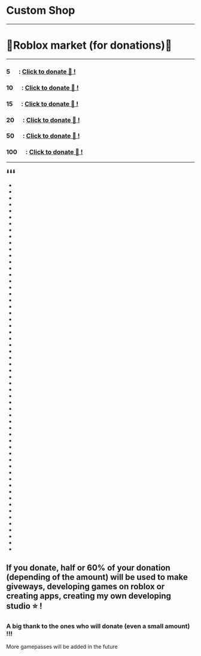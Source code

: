 # Custom Shop
--------------------
# 🏪Roblox market (for donations)🏪
____________________________________________________
### 5 <img src="https://upload.wikimedia.org/wikipedia/commons/thumb/c/c7/Robux_2019_Logo_gold.svg/500px-Robux_2019_Logo_gold.svg.png" width="15"/> : <a href="https://www.roblox.com/game-pass/1081752842/Small-TIP" target="_blank">Click to donate 🧷 !</a>
### 10 <img src="https://upload.wikimedia.org/wikipedia/commons/thumb/c/c7/Robux_2019_Logo_gold.svg/500px-Robux_2019_Logo_gold.svg.png" width="15"/> : <a href="https://www.roblox.com/game-pass/1081563183/Medium-TIP" target="_blank">Click to donate 🧷 !</a>
### 15 <img src="https://upload.wikimedia.org/wikipedia/commons/thumb/c/c7/Robux_2019_Logo_gold.svg/500px-Robux_2019_Logo_gold.svg.png" width="15"/> : <a href="https://www.roblox.com/game-pass/1080937338/Advanced-TIP" target="_blank">Click to donate 🧷 !</a>
### 20 <img src="https://upload.wikimedia.org/wikipedia/commons/thumb/c/c7/Robux_2019_Logo_gold.svg/500px-Robux_2019_Logo_gold.svg.png" width="15"/> : <a href="https://www.roblox.com/game-pass/1081133431/Cool-TIP" target="_blank">Click to donate 🧷 !</a>
### 50 <img src="https://upload.wikimedia.org/wikipedia/commons/thumb/c/c7/Robux_2019_Logo_gold.svg/500px-Robux_2019_Logo_gold.svg.png" width="15"/> : <a href="https://www.roblox.com/game-pass/1082053768/EXTRA-TIP" target="_blank">Click to donate 🧷 !</a>
### 100 <img src="https://upload.wikimedia.org/wikipedia/commons/thumb/c/c7/Robux_2019_Logo_gold.svg/500px-Robux_2019_Logo_gold.svg.png" width="15"/> : <a href="https://www.roblox.com/game-pass/1080695540/EXTREME-TIP" target="_blank">Click to donate 🧷 !</a>
____________________________________________________
⬇️⬇️⬇️

-
-
-
-
-
-
-
-
-
-
-
-
-
-
-
-
-
-
-
-
-
-
-
-
-
-
-
-
-
-
-
-
-
-
-
-
-
-
-
-
-
-
-
-
-
-
-
-
-
-
-
-
-
-
-
-
-
-

## If you donate, half or 60% of your donation (depending of the amount) will be used to make giveways, developing games on roblox or creating apps, creating my own developing studio ⭐ !
### A big thank to the ones who will donate (even a small amount) !!!

More gamepasses will be added in the future
